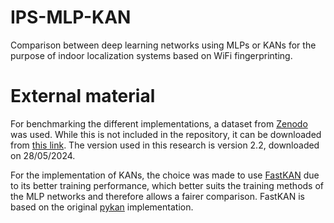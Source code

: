 # IPS-MLP-KAN
Comparison between deep learning networks using MLPs or KANs for the purpose of indoor localization systems based on WiFi fingerprinting.

# External material
For benchmarking the different implementations, a dataset from [Zenodo](https://zenodo.org/) was used.
While this is not included in the repository, it can be downloaded from [this link](https://zenodo.org/records/3748719#.Y1agti0RpmA).
The version used in this research is version 2.2, downloaded on 28/05/2024. 

For the implementation of KANs, the choice was made to use [FastKAN](https://github.com/ZiyaoLi/fast-kan) due to its better training performance, which better
suits the training methods of the MLP networks and therefore allows a fairer comparison. FastKAN is based on the original [pykan](https://github.com/KindXiaoming/pykan) implementation. 